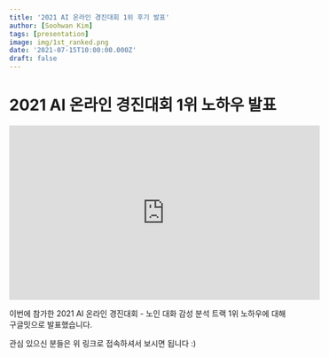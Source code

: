 ```yaml
---
title: '2021 AI 온라인 경진대회 1위 후기 발표'
author: [Soohwan Kim]
tags: [presentation]
image: img/1st_ranked.png
date: '2021-07-15T10:00:00.000Z'
draft: false
---
```


# 2021 AI 온라인 경진대회 1위 노하우 발표
  
<iframe width="560" height="315" src="https://www.youtube.com/embed/aKKDvdel5O4" title="YouTube video player" frameborder="0" allow="accelerometer; autoplay; clipboard-write; encrypted-media; gyroscope; picture-in-picture" allowfullscreen></iframe>
  
이번에 참가한 2021 AI 온라인 경진대회 - 노인 대화 감성 분석 트랙 1위 노하우에 대해 구글밋으로 발표했습니다.
  
관심 있으신 분들은 위 링크로 접속하셔서 보시면 됩니다 :)
  